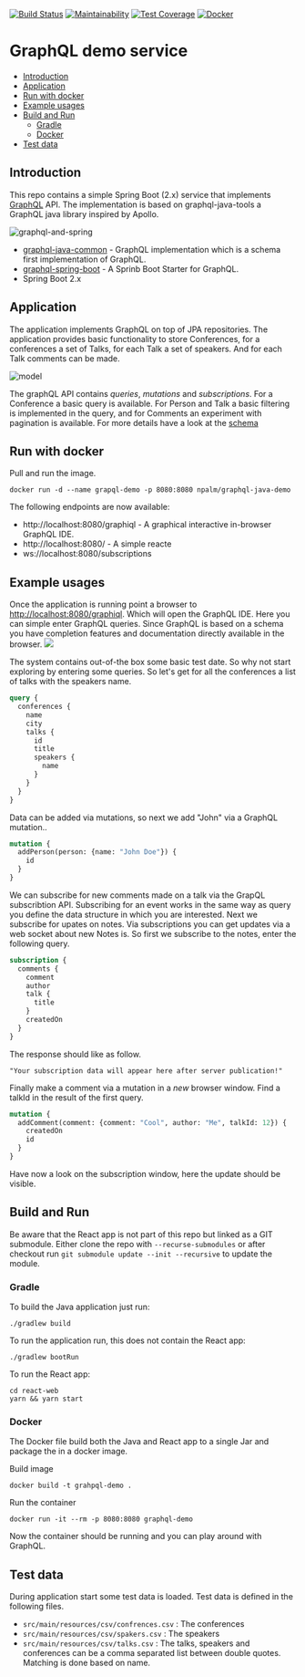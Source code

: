 [![Build Status](https://travis-ci.com/npalm/graphql-java-demo.svg?branch=master)](https://travis-ci.com/npalm/graphql-java-demo)
[![Maintainability](https://api.codeclimate.com/v1/badges/f569acb75ecae1cff403/maintainability)](https://codeclimate.com/github/npalm/graphql-java-demo/maintainability)
[![Test Coverage](https://api.codeclimate.com/v1/badges/f569acb75ecae1cff403/test_coverage)](https://codeclimate.com/github/npalm/graphql-java-demo/test_coverage)
[![Docker](https://img.shields.io/docker/automated/npalm/graphql-java-demo.svg)](https://hub.docker.com/r/npalm/graphql-java-demo/)

# GraphQL demo service

<!-- TOC depthFrom:2 depthTo:3 withLinks:1 updateOnSave:1 orderedList:0 -->

- [Introduction](#introduction)
- [Application](#application)
- [Run with docker](#run-with-docker)
- [Example usages](#example-usages)
- [Build and Run](#build-and-run)
	- [Gradle](#gradle)
	- [Docker](#docker)
- [Test data](#test-data)

<!-- /TOC -->

## Introduction

This repo contains a simple Spring Boot (2.x) service that implements  [GraphQL](https://graphql.org/) API. The implementation is based on graphql-java-tools a GraphQL java library inspired by Apollo.

![graphql-and-spring](./doc/spring-and-graphql.png)

- [graphql-java-common](https://github.com/graphql-java/graphql-java-tools) - GraphQL implementation which is a schema first implementation of GraphQL.
- [graphql-spring-boot](https://github.com/graphql-java/graphql-spring-boot) - A Sprinb Boot Starter for GraphQL.
- Spring Boot 2.x

## Application
The application implements GraphQL on top of JPA repositories. The application provides basic functionality to store Conferences, for a conferences a set of Talks, for each Talk a set of speakers. And for each Talk comments can be made.

![model](http://www.plantuml.com/plantuml/proxy?src=https://raw.githubusercontent.com/npalm/graphql-java-demo/master/doc/model.plantuml&counter=1)

The graphQL API contains *queries*, *mutations* and *subscriptions*. For a Conference a basic query is available. For Person and Talk a basic filtering is implemented in the query, and for Comments an experiment with pagination is available. For more details have a look at the [schema](src/main/resources/demo.graphqls)

## Run with docker
Pull and run the image.

```
docker run -d --name grapql-demo -p 8080:8080 npalm/graphql-java-demo
```

The following endpoints are now available:
- http://localhost:8080/graphiql - A graphical interactive in-browser GraphQL IDE.
- http://localhost:8080/ - A simple reacte
- ws://localhost:8080/subscriptions


## Example usages

Once the application is running point a browser to [http://localhost:8080/graphiql](http://localhost:8080/graphiql). Which will open the GraphQL IDE. Here you can simple enter GraphQL queries. Since GraphQL is based on a schema you have completion features and documentation directly available in the browser.
![](doc/graphiql.png)

The system contains out-of-the box some basic test date. So why not start exploring by entering some queries. So let's get for all the conferences a list of talks with the speakers name.
```graphql
query {
  conferences {
    name
    city
    talks {
      id
      title
      speakers {
        name
      }
    }
  }
}
```

Data can be added via mutations, so next we add "John" via a GraphQL mutation..
```graphql
mutation {
  addPerson(person: {name: "John Doe"}) {
    id
  }
}
```

We can subscribe for new comments made on a talk via the GrapQL subscribtion API. Subscribing for an event works in the same way as query you define the data structure in which you are interested. Next we subscribe for upates on notes.
Via subscriptions you can get updates via a web socket about new Notes is. So first we subscribe to the notes, enter the following query.
```graphql
subscription {
  comments {
    comment
    author
    talk {
      title
    }
    createdOn
  }
}
```
The response should like as follow.
```
"Your subscription data will appear here after server publication!"
```

Finally make a comment via a mutation in a *new* browser window. Find a talkId in the result of the first query.
```graphql
mutation {
  addComment(comment: {comment: "Cool", author: "Me", talkId: 12}) {
    createdOn
    id
  }
}
```
Have now a look on the subscription window, here the update should be visible.

## Build and Run

Be aware that the React app is not part of this repo but linked as a GIT submodule. Either clone the repo with `--recurse-submodules` or after checkout run `git submodule update --init --recursive` to update the module.

### Gradle

To build the Java application just run:
```
./gradlew build
```

To run the application run, this does not contain the React app:
```
./gradlew bootRun
```

To run the React app:
```
cd react-web
yarn && yarn start
```

### Docker
The Docker file build both the Java and React app to a single Jar and package the in a docker image.

Build image
```
docker build -t grahpql-demo .
```
Run the container
```
docker run -it --rm -p 8080:8080 graphql-demo
```

Now the container should be running and you can play around with GraphQL.


## Test data
During application start some test data is loaded. Test data is defined in the following files.
- `src/main/resources/csv/confrences.csv` : The conferences
- `src/main/resources/csv/spakers.csv` : The speakers
- `src/main/resources/csv/talks.csv` : The talks, speakers and conferences can be a comma separated list between double quotes. Matching is done based on name.
